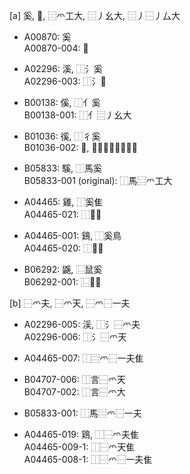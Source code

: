 [a] 奚, 𭑑, ⿳爫工大, ⿳丿幺大, ⿳丿⿱丿厶大

- A00870: 奚  
  A00870-004: 𭑑

- A02296: 溪, ⿰氵奚  
  A02296-003: ⿰氵𭑑

- B00138: 傒, ⿰亻奚  
  B00138-001: ⿰亻⿳丿幺大

- B01036: 徯, ⿰彳奚  
  B01036-002: 𢓽, ⿰彳⿳丿⿱丿厶大  

- B05833: 騱, ⿰馬奚  
  B05833-001 (original): ⿰馬⿳爫工大  

- A04465: 雞, ⿰奚隹  
  A04465-021: ⿰𭑑隹  

- A04465-001: 鷄, ⿰奚鳥  
  A04465-020: ⿰𭑑鳥  

- B06292: 鼷, ⿺鼠奚  
  B06292-001: ⿺〓𭑑  
  

[b] ⿱爫夫, ⿱爫天, ⿱爫⿱一夫

- A02296-005: 渓, ⿰氵⿱爫夫  
  A02296-006: ⿰氵⿱爫天

- A04465-007: ⿰⿳爫⿱一夫隹  

- B04707-006: ⿰言⿱爫天  
  B04707-002: ⿰言⿱爫大  

- B05833-001: ⿰馬⿳爫⿱一夫 

- A04465-019: 鶏, ⿰⿱爫夫隹  
  A04465-009-1: ⿰⿱爫天隹  
  A04465-008-1: ⿰⿱爫⿱一夫隹  
